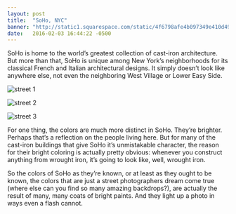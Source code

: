 ```yaml
---
layout: post
title:  "SoHo, NYC"
banner: "http://static1.squarespace.com/static/4f6798afe4b097349e410d49/t/52f9484ae4b0309f5b0f9581/1392068684423/20130731_Trade+100_0196.jpg?format=1000w"
date:   2016-02-03 16:44:22 -0500
---
```


SoHo is home to the world’s greatest collection of cast-iron architecture.
But more than that, SoHo is unique among New York’s neighborhoods for its classical French and Italian architectural designs.
It simply doesn’t look like anywhere else, not even the neighboring West Village or Lower Easy Side.

![street 1](http://static1.squarespace.com/static/4f6798afe4b097349e410d49/t/527d38c3e4b05acc5f1bbb26/1383938246770/20130731_Trade+100_0202.jpg?format=750w)

![street 2](http://static1.squarespace.com/static/4f6798afe4b097349e410d49/t/527d38d2e4b0e46aebbeebaa/1383938261725/20130731_Trade+100_0220.jpg?format=750w)

![street 3](http://static1.squarespace.com/static/4f6798afe4b097349e410d49/t/527d38e7e4b0e46aebbeebcc/1383938285851/20130731_Trade+100_0229.jpg?format=750w)

For one thing, the colors are much more distinct in SoHo. They’re brighter. Perhaps that’s a reflection on the people living here. But for many of the cast-iron buildings that give SoHo it’s unmistakable character, the reason for their bright coloring is actually pretty obvious: whenever you construct anything from wrought iron, it’s going to look like, well, wrought iron.

So the colors of SoHo as they’re known, or at least as they ought to be known, the colors that are just a street photographers dream come true (where else can you find so many amazing backdrops?), are actually the result of many, many coats of bright paints. And they light up a photo in ways even a flash cannot.
